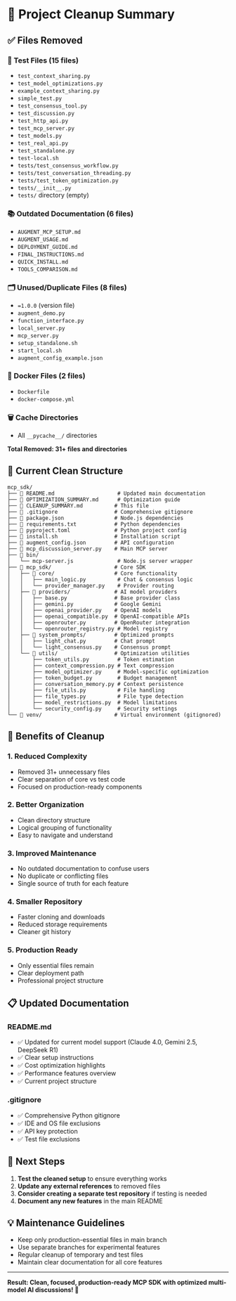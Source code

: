 # 🧹 Project Cleanup Summary

## ✅ Files Removed

### 🧪 Test Files (15 files)
- `test_context_sharing.py`
- `test_model_optimizations.py` 
- `example_context_sharing.py`
- `simple_test.py`
- `test_consensus_tool.py`
- `test_discussion.py`
- `test_http_api.py`
- `test_mcp_server.py`
- `test_models.py`
- `test_real_api.py`
- `test_standalone.py`
- `test-local.sh`
- `tests/test_consensus_workflow.py`
- `tests/test_conversation_threading.py`
- `tests/test_token_optimization.py`
- `tests/__init__.py`
- `tests/` directory (empty)

### 📚 Outdated Documentation (6 files)
- `AUGMENT_MCP_SETUP.md`
- `AUGMENT_USAGE.md`
- `DEPLOYMENT_GUIDE.md`
- `FINAL_INSTRUCTIONS.md`
- `QUICK_INSTALL.md`
- `TOOLS_COMPARISON.md`

### 🗂️ Unused/Duplicate Files (8 files)
- `=1.0.0` (version file)
- `augment_demo.py`
- `function_interface.py`
- `local_server.py`
- `mcp_server.py`
- `setup_standalone.sh`
- `start_local.sh`
- `augment_config_example.json`

### 🐳 Docker Files (2 files)
- `Dockerfile`
- `docker-compose.yml`

### 🗑️ Cache Directories
- All `__pycache__/` directories

**Total Removed: 31+ files and directories**

## 📁 Current Clean Structure

```
mcp_sdk/
├── 📄 README.md                    # Updated main documentation
├── 📄 OPTIMIZATION_SUMMARY.md      # Optimization guide
├── 📄 CLEANUP_SUMMARY.md          # This file
├── 📄 .gitignore                  # Comprehensive gitignore
├── 📄 package.json                # Node.js dependencies
├── 📄 requirements.txt            # Python dependencies
├── 📄 pyproject.toml              # Python project config
├── 📄 install.sh                  # Installation script
├── 📄 augment_config.json         # API configuration
├── 🐍 mcp_discussion_server.py    # Main MCP server
├── 📁 bin/
│   └── mcp-server.js              # Node.js server wrapper
├── 📁 mcp_sdk/                    # Core SDK
│   ├── 📁 core/                   # Core functionality
│   │   ├── main_logic.py          # Chat & consensus logic
│   │   └── provider_manager.py    # Provider routing
│   ├── 📁 providers/              # AI model providers
│   │   ├── base.py               # Base provider class
│   │   ├── gemini.py             # Google Gemini
│   │   ├── openai_provider.py    # OpenAI models
│   │   ├── openai_compatible.py  # OpenAI-compatible APIs
│   │   ├── openrouter.py         # OpenRouter integration
│   │   └── openrouter_registry.py # Model registry
│   ├── 📁 system_prompts/         # Optimized prompts
│   │   ├── light_chat.py         # Chat prompt
│   │   └── light_consensus.py    # Consensus prompt
│   └── 📁 utils/                  # Optimization utilities
│       ├── token_utils.py         # Token estimation
│       ├── context_compression.py # Text compression
│       ├── model_optimizer.py     # Model-specific optimization
│       ├── token_budget.py        # Budget management
│       ├── conversation_memory.py # Context persistence
│       ├── file_utils.py          # File handling
│       ├── file_types.py          # File type detection
│       ├── model_restrictions.py  # Model limitations
│       └── security_config.py     # Security settings
└── 📁 venv/                       # Virtual environment (gitignored)
```

## 🎯 Benefits of Cleanup

### 1. **Reduced Complexity**
- Removed 31+ unnecessary files
- Clear separation of core vs test code
- Focused on production-ready components

### 2. **Better Organization**
- Clean directory structure
- Logical grouping of functionality
- Easy to navigate and understand

### 3. **Improved Maintenance**
- No outdated documentation to confuse users
- No duplicate or conflicting files
- Single source of truth for each feature

### 4. **Smaller Repository**
- Faster cloning and downloads
- Reduced storage requirements
- Cleaner git history

### 5. **Production Ready**
- Only essential files remain
- Clear deployment path
- Professional project structure

## 📋 Updated Documentation

### README.md
- ✅ Updated for current model support (Claude 4.0, Gemini 2.5, DeepSeek R1)
- ✅ Clear setup instructions
- ✅ Cost optimization highlights
- ✅ Performance features overview
- ✅ Current project structure

### .gitignore
- ✅ Comprehensive Python gitignore
- ✅ IDE and OS file exclusions
- ✅ API key protection
- ✅ Test file exclusions

## 🚀 Next Steps

1. **Test the cleaned setup** to ensure everything works
2. **Update any external references** to removed files
3. **Consider creating a separate test repository** if testing is needed
4. **Document any new features** in the main README

## 💡 Maintenance Guidelines

- Keep only production-essential files in main branch
- Use separate branches for experimental features
- Regular cleanup of temporary and test files
- Maintain clear documentation for all core features

---

**Result: Clean, focused, production-ready MCP SDK with optimized multi-model AI discussions! 🎉**
